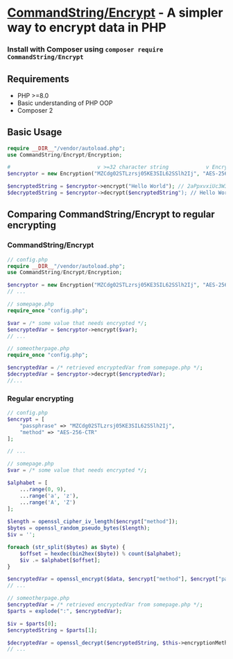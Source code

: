 
# [CommandString/Encrypt](https://packagist.org/packages/commandstring/encrypt) - A simpler way to encrypt data in PHP #

### Install with Composer using `composer require CommandString/Encrypt` ###

## Requirements ##
- PHP >=8.0
- Basic understanding of PHP OOP
- Composer 2

## Basic Usage ##
```php
require __DIR__"/vendor/autoload.php";
use CommandString/Encrypt/Encryption;

#                            v >=32 character string            v Encryption method #
$encryptor = new Encryption("MZCdg02STLzrsj05KE3SIL62SSlh2Ij", "AES-256-CTR");

$encryptedString = $encryptor->encrypt("Hello World"); // 2aPpxvxiUc3W3TCK:xJmkuSYDpOIOX9k=
$decryptedString = $encryptor->decrypt($encryptedString"); // Hello World
```

## Comparing CommandString/Encrypt to regular encrypting ##
### CommandString/Encrypt ###
```php
// config.php
require __DIR__"/vendor/autoload.php";
use CommandString/Encrypt/Encryption;

$encryptor = new Encryption("MZCdg02STLzrsj05KE3SIL62SSlh2Ij", "AES-256-CTR");
// ...

// somepage.php
require_once "config.php";

$var = /* some value that needs encrypted */;
$encryptedVar = $encryptor->encrypt($var);
// ...

// someotherpage.php
require_once "config.php";

$encryptedVar = /* retrieved encryptedVar from somepage.php */;
$decryptedVar = $encryptor->decrypt($encryptedVar);
//...
```
### Regular encrypting ###
```php
// config.php
$encrypt = [
	"passphrase" => "MZCdg02STLzrsj05KE3SIL62SSlh2Ij",
	"method" => "AES-256-CTR"
];

// ...

// somepage.php
$var = /* some value that needs encrypted */;

$alphabet = [
	...range(0, 9),
	...range('a', 'z'),
	...range('A', 'Z')
];
    
$length = openssl_cipher_iv_length($encrypt["method"]);
$bytes = openssl_random_pseudo_bytes($length);
$iv = '';

foreach (str_split($bytes) as $byte) {
	$offset = hexdec(bin2hex($byte)) % count($alphabet);
	$iv .= $alphabet[$offset];
}

$encryptedVar = openssl_encrypt($data, $encrypt["method"], $encrypt["passphrase"], 0, $iv);
// ...

// someotherpage.php
$encryptedVar = /* retrieved encryptedVar from somepage.php */;
$parts = explode(":", $encryptedVar);

$iv = $parts[0];
$encryptedString = $parts[1];

$decryptedVar = openssl_decrypt($encryptedString, $this->encryptionMethod, $this->passphrase, 0, $iv);
// ...
```
